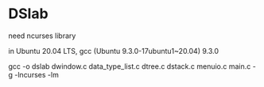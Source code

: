 # DSlab
need ncurses library

in Ubuntu 20.04 LTS, gcc (Ubuntu 9.3.0-17ubuntu1~20.04) 9.3.0

gcc -o dslab dwindow.c data_type_list.c dtree.c dstack.c menuio.c main.c -g -lncurses -lm 
